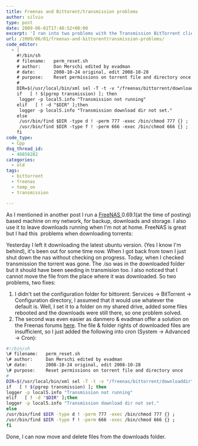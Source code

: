 ```yaml
---
title: Freenas and Bittorent/transmission problems
author: silviu
type: post
date: 2009-06-01T17:40:52+00:00
excerpt: 'I ran into two problems with the Transmission BitTorrent client built into FreeNAS 0.69.1 and here you can find the solutions, both for the wrong file &amp; folder permissions and the downloads missing / forgotten between reboots.'
url: /2009/06/01/freenas-and-bittorenttransmission-problems/
code_editor:
  - |
    #!/bin/sh
    # filename:   perm_reset.sh
    # author:     Dan Merschi edited by evadman
    # date:       2008-10-24 original, edit 2008-10-28
    # purpose:    Reset permissions on torrent file and directory once
    #
    DIR=$(/usr/local/bin/xml sel -T -t -v "/freenas/bittorrent/downloaddir" /conf/config.xml)
    if   [ ! $(pgrep transmission) ]; then
     logger -p local5.info "Transmission not running"
    elif   [ ! -d "$DIR" ];then
     logger -p local5.info "Transmission download dir not set."
    else
     /usr/bin/find $DIR -type d ! -perm 777 -exec /bin/chmod 777 {} ;
     /usr/bin/find $DIR -type f ! -perm 666 -exec /bin/chmod 666 {} ;
    fi
code_type:
  - Cpp
dsq_thread_id:
  - 48858282
categories:
  - old
tags:
  - bittorrent
  - freenas
  - temp_on
  - transmission

---
```

As I mentioned in another post I run a <a href="http://www.freenas.org/" target="_blank" rel="noopener">FreeNAS </a>0.69.1(at the time of posting) based machine on my network, for backup, downloads and storage. I also use it to leave downloads running when I'm not at home. FreeNAS is great but I had this  problems when downloading torrents:

Yesterday I left it downloading the latest ubuntu version. (Yes I know I'm behind), it's been out for some time now. When I got back from town I just shut down the nas without checking on progress. Today, when I checked transmission the torrent was gone. The .iso was in the downloaded folder but it should have been seeding in transmision too. I also noticed that I cannot move the file from the place where it was downloaded. So two problems, two fixes:

  1. I didn't set the configuration folder for bittorent: Services -> BitTorrent -> Configuration directory, I assumed that it would use whatever the default is. Well, I set it to a folder on my shared drive, added some files rebooted and the downloads were still there, so one problem solved.
  2. The second was even easier as danmero & evadman offer a solution on the Freenas forums <a href="http://apps.sourceforge.net/phpbb/freenas/viewtopic.php?f=12&t=18" target="_blank" rel="noopener">here</a>. The file & folder rights of downloaded files are insufficient, so I just added the following into cron (System -> Advanced -> Cron):

```bash
#!/bin/sh
\# filename:   perm_reset.sh
\# author:     Dan Merschi edited by evadman
\# date:       2008-10-24 original, edit 2008-10-28
\# purpose:    Reset permissions on torrent file and directory once
#
DIR=$(/usr/local/bin/xml sel -T -t -v "/freenas/bittorrent/downloaddir" /conf/config.xml)
if   [ ! $(pgrep transmission) ]; then
logger -p local5.info "Transmission not running"
elif   [ ! -d "$DIR" ];then
logger -p local5.info "Transmission download dir not set."
else
/usr/bin/find $DIR -type d ! -perm 777 -exec /bin/chmod 777 {} ;
/usr/bin/find $DIR -type f ! -perm 666 -exec /bin/chmod 666 {} ;
fi
```
Done, I can now move and delete files from the downloads folder.